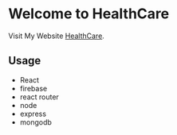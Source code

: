 # Welcome to HealthCare

Visit My Website [HealthCare](https://github.com/facebook/create-react-app).

## Usage

* React
* firebase
* react router
* node
* express
* mongodb

